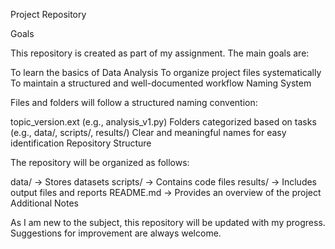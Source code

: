 Project Repository

Goals

This repository is created as part of my assignment. The main goals are:

To learn the basics of Data Analysis
To organize project files systematically
To maintain a structured and well-documented workflow
Naming System

Files and folders will follow a structured naming convention:

topic_version.ext (e.g., analysis_v1.py)
Folders categorized based on tasks (e.g., data/, scripts/, results/)
Clear and meaningful names for easy identification
Repository Structure

The repository will be organized as follows:

data/ → Stores datasets
scripts/ → Contains code files
results/ → Includes output files and reports
README.md → Provides an overview of the project
Additional Notes

As I am new to the subject, this repository will be updated with my progress. Suggestions for improvement are always welcome.
